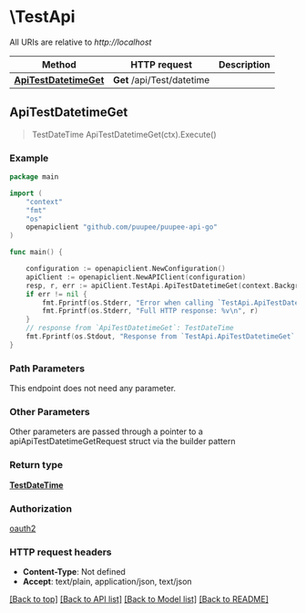 # \TestApi

All URIs are relative to *http://localhost*

Method | HTTP request | Description
------------- | ------------- | -------------
[**ApiTestDatetimeGet**](TestApi.md#ApiTestDatetimeGet) | **Get** /api/Test/datetime | 



## ApiTestDatetimeGet

> TestDateTime ApiTestDatetimeGet(ctx).Execute()



### Example

```go
package main

import (
    "context"
    "fmt"
    "os"
    openapiclient "github.com/puupee/puupee-api-go"
)

func main() {

    configuration := openapiclient.NewConfiguration()
    apiClient := openapiclient.NewAPIClient(configuration)
    resp, r, err := apiClient.TestApi.ApiTestDatetimeGet(context.Background()).Execute()
    if err != nil {
        fmt.Fprintf(os.Stderr, "Error when calling `TestApi.ApiTestDatetimeGet``: %v\n", err)
        fmt.Fprintf(os.Stderr, "Full HTTP response: %v\n", r)
    }
    // response from `ApiTestDatetimeGet`: TestDateTime
    fmt.Fprintf(os.Stdout, "Response from `TestApi.ApiTestDatetimeGet`: %v\n", resp)
}
```

### Path Parameters

This endpoint does not need any parameter.

### Other Parameters

Other parameters are passed through a pointer to a apiApiTestDatetimeGetRequest struct via the builder pattern


### Return type

[**TestDateTime**](TestDateTime.md)

### Authorization

[oauth2](../README.md#oauth2)

### HTTP request headers

- **Content-Type**: Not defined
- **Accept**: text/plain, application/json, text/json

[[Back to top]](#) [[Back to API list]](../README.md#documentation-for-api-endpoints)
[[Back to Model list]](../README.md#documentation-for-models)
[[Back to README]](../README.md)

